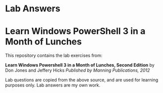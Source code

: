 # Lab Answers
# Learn Windows PowerShell 3 in a Month of Lunches

This repository contains the lab exercises from:

**Learn Windows Powershell 3 in a Month of Lunches, Second Edition**
by Don Jones and Jeffery Hicks
*Published by Manning Publications, 2012*

Lab questions are copied from the above source, and are used for learning purposes only. Lab answers are my own work.
